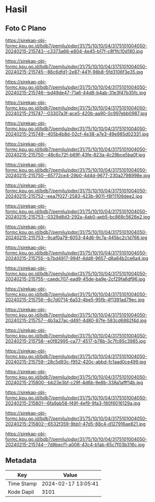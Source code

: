 # Hasil

## Foto C Plano

https://sirekap-obj-formc.kpu.go.id/bdb7/pemilu/pdpr/31/75/10/10/04/3175101004050-20240215-215743--c3373a66-e804-4e45-b17f-c8f1fc10d180.jpg

https://sirekap-obj-formc.kpu.go.id/bdb7/pemilu/pdpr/31/75/10/10/04/3175101004050-20240215-215745--86c6dfd1-2e87-441f-98b8-5fd3106f3e35.jpg

https://sirekap-obj-formc.kpu.go.id/bdb7/pemilu/pdpr/31/75/10/10/04/3175101004050-20240215-215746--bd49de47-71a6-44d8-b4ab-31e3f47b35fc.jpg

https://sirekap-obj-formc.kpu.go.id/bdb7/pemilu/pdpr/31/75/10/10/04/3175101004050-20240215-215747--03307a3f-ace5-420b-aa90-0c997ebb0987.jpg

https://sirekap-obj-formc.kpu.go.id/bdb7/pemilu/pdpr/31/75/10/10/04/3175101004050-20240215-215749--405b4b8d-02cf-4e38-a7e3-49e985d02331.jpg

https://sirekap-obj-formc.kpu.go.id/bdb7/pemilu/pdpr/31/75/10/10/04/3175101004050-20240215-215750--48c6c72f-b69f-43fe-823a-4c29bce5ba0f.jpg

https://sirekap-obj-formc.kpu.go.id/bdb7/pemilu/pdpr/31/75/10/10/04/3175101004050-20240215-215750--65772ce4-29b0-4d4d-9677-230a2798998e.jpg

https://sirekap-obj-formc.kpu.go.id/bdb7/pemilu/pdpr/31/75/10/10/04/3175101004050-20240215-215752--eea7f027-2583-423b-9011-f8f11106dee2.jpg

https://sirekap-obj-formc.kpu.go.id/bdb7/pemilu/pdpr/31/75/10/10/04/3175101004050-20240215-215753--0329d8d3-292a-4ab0-aeb5-bc868c5626e2.jpg

https://sirekap-obj-formc.kpu.go.id/bdb7/pemilu/pdpr/31/75/10/10/04/3175101004050-20240215-215753--9caf0a79-6053-44d6-9c7a-445bc2c1d766.jpg

https://sirekap-obj-formc.kpu.go.id/bdb7/pemilu/pdpr/31/75/10/10/04/3175101004050-20240215-215755--b7bd4917-994f-4dd6-9657-d8a64b2ce6a4.jpg

https://sirekap-obj-formc.kpu.go.id/bdb7/pemilu/pdpr/31/75/10/10/04/3175101004050-20240215-215755--caedc707-ead9-45de-ba9e-2cf29fa6df96.jpg

https://sirekap-obj-formc.kpu.go.id/bdb7/pemilu/pdpr/31/75/10/10/04/3175101004050-20240215-215756--6c7d0714-6a53-4be5-95fb-4f1391ad79ec.jpg

https://sirekap-obj-formc.kpu.go.id/bdb7/pemilu/pdpr/31/75/10/10/04/3175101004050-20240215-215757--4b3a27ac-d491-4d80-87fe-583cd6882f4d.jpg

https://sirekap-obj-formc.kpu.go.id/bdb7/pemilu/pdpr/31/75/10/10/04/3175101004050-20240215-215758--e0f82995-ca77-4517-b78b-3c7fc85c3985.jpg

https://sirekap-obj-formc.kpu.go.id/bdb7/pemilu/pdpr/31/75/10/10/04/3175101004050-20240215-215759--28c5d93c-f952-420c-abbd-fc1aad0ce499.jpg

https://sirekap-obj-formc.kpu.go.id/bdb7/pemilu/pdpr/31/75/10/10/04/3175101004050-20240215-215800--bb23e3bf-c29f-4d6b-9e8b-338a1afff14b.jpg

https://sirekap-obj-formc.kpu.go.id/bdb7/pemilu/pdpr/31/75/10/10/04/3175101004050-20240215-215801--6fa9ab58-f49f-4ef9-9fa3-f80f6016129a.jpg

https://sirekap-obj-formc.kpu.go.id/bdb7/pemilu/pdpr/31/75/10/10/04/3175101004050-20240215-215802--6532f359-9bb1-47d5-88c4-d127916ae821.jpg

https://sirekap-obj-formc.kpu.go.id/bdb7/pemilu/pdpr/31/75/10/10/04/3175101004050-20240215-215744--7d8becf1-a006-43c4-b1ab-65c7f03b316c.jpg


## Metadata

| Key        | Value               |
| ---------- | ------------------- |
| Time Stamp | 2024-02-17 13:05:41 |
| Kode Dapil | 3101                |



